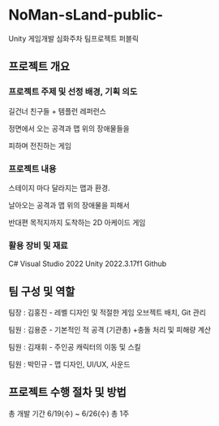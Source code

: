 # NoMan-sLand-public-
Unity 게임개발 심화주차 팀프로젝트 퍼블릭

## 프로젝트 개요
### 프로젝트 주제 및 선정 배경, 기획 의도

  길건너 친구들 + 템플런 레퍼런스
  
  정면에서 오는 공격과 맵 위의 장애물들을
  
  피하며 전진하는 게임

### 프로젝트 내용

  스테이지 마다 달라지는 맵과 환경.
  
  날아오는 공격과 맵 위의 장애물을 피해서
  
  반대편 목적지까지 도착하는 2D 아케이드 게임

### 활용 장비 및 재료
  C#
  Visual Studio 2022
  Unity 2022.3.17f1
  Github

## 팀 구성 및 역할

  팀장 : 김홍진 - 레벨 디자인 및 적절한 게임 오브젝트 배치, Git 관리
  
  팀원 : 김용준 - 기본적인 적 공격 (기관총) +충돌 처리 및 피해량 계산
  
  팀원 : 김재휘 - 주인공 캐릭터의 이동 및 스킬
  
  팀원 : 박민규 - 맵 디자인, UI/UX, 사운드

## 프로젝트 수행 절차 및 방법

  총 개발 기간 6/19(수) ~ 6/26(수) 총 1주
